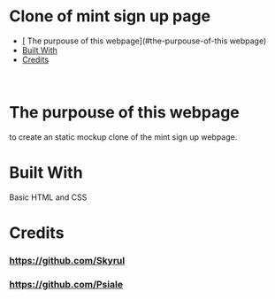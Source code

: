 # Clone of mint sign up page

* [ The purpouse of this webpage](#the-purpouse-of-this webpage)
* [Built With](#built-with)
* [Credits](#credits)
<br>

# The purpouse of this webpage
to create an static mockup clone of the mint sign up webpage. 
<br>

# Built With
Basic HTML and CSS



# Credits
### https://github.com/Skyrul
### https://github.com/Psiale
